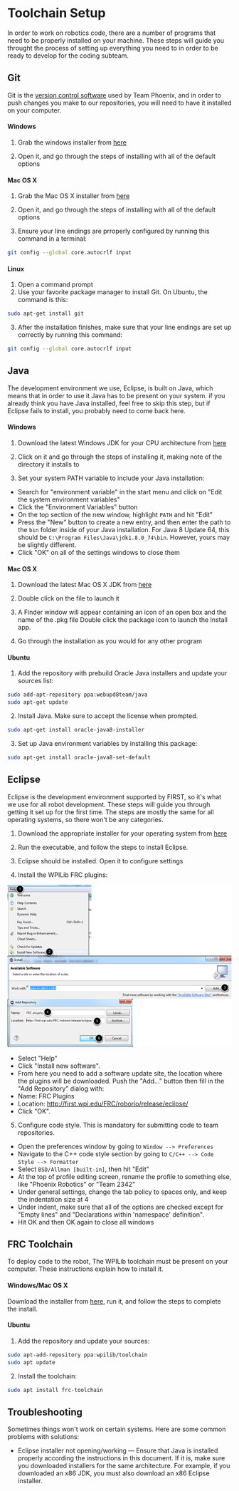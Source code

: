# Toolchain Setup

In order to work on robotics code, there are a number of programs that need to be properly installed on your machine. These steps will guide you throught the process of setting up everything you need to in order to be ready to develop for the coding subteam.

## Git

Git is the [version control software](https://en.wikipedia.org/wiki/Version_control) used by Team Phoenix, and in order to push changes you make to our repositories, you will need to have it installed on your computer.

#### Windows

1. Grab the windows installer from [here](https://git-scm.com/download/win)

2. Open it, and go through the steps of installing with all of the default options

#### Mac OS X

1. Grab the Mac OS X installer from [here](http://brantsteele.net/hungergames/disclaimer.php)

2. Open it, and go through the steps of installing with all of the default options

3. Ensure your line endings are prroperly configured by running this command in a terminal:

  ```bash
  git config --global core.autocrlf input
  ```

#### Linux

1. Open a command prompt
2. Use your favorite package manager to install Git. On Ubuntu, the command is this:
  
  ```bash
  sudo apt-get install git
  ```
  
3. After the installation finishes, make sure that your line endings are set up correctly by running this command:

  ```bash
  git config --global core.autocrlf input
  ```
  
## Java

The development environment we use, Eclipse, is built on Java, which means that in order to use it Java has to be present on your system. if you already think you have Java installed, feel free to skip this step, but if Eclipse fails to install, you probably need to come back here.

#### Windows

1. Download the latest Windows JDK for your CPU architecture from [here](http://www.oracle.com/technetwork/java/javase/downloads/jdk8-downloads-2133151.html)

2. Click on it and go through the steps of installing it, making note of the directory it installs to

3. Set your system PATH variable to include your Java installation:
  
  - Search for "environment variable" in the start menu and click on "Edit the system environment variables"
  - Click the "Environment Variables" button
  - On the top section of the new window, highlight `PATH` and hit "Edit"
  - Press the "New" button to create a new entry, and then enter the path to the `bin` folder inside of your Java installation. For Java 8 Update 64, this should be `C:\Program Files\Java\jdk1.8.0_74\bin`. However, yours may be slightly different.
  - Click "OK" on all of the settings windows to close them
  
#### Mac OS X

1. Download the latest Mac OS X JDK from [here](http://www.oracle.com/technetwork/java/javase/downloads/jdk8-downloads-2133151.html)

2. Double click on the file to launch it

3. A Finder window will appear containing an icon of an open box and the name of the .pkg file Double click the package icon to launch the Install app.

4. Go through the installation as you would for any other program
  
#### Ubuntu

1. Add the repository with prebuild Oracle Java installers and update your sources list:

  ```bash
  sudo add-apt-repository ppa:webupd8team/java
  sudo apt-get update
  ```
  
2. Install Java. Make sure to accept the license when prompted.

  ```bash
  sudo apt-get install oracle-java8-installer
  ```

3. Set up Java environment variables by installing this package:

  ```bash
  sudo apt-get install oracle-java8-set-default
  ```
  
## Eclipse

Eclipse is the development environment supported by FIRST, so it's what we use for all robot development. These steps will guide you through getting it set up for the first time. The steps are mostly the same for all operating systems, so there won't be any categories.

1. Download the appropriate installer for your operating system from [here](https://www.eclipse.org/downloads/packages/eclipse-ide-cc-developers/mars2)

2. Run the executable, and follow the steps to install Eclipse.

3. Eclipse should be installed. Open it to configure settings

4. Install the WPILib FRC plugins:
    
  ![Image showing steps](https://raw.githubusercontent.com/FRCTeamPhoenix/Documentation/master/images/eclipse-plugin-add.png)
    
  - Select "Help"
  - Click "Install new software".
  - From here you need to add a software update site, the location where the plugins will be downloaded. Push the "Add..." button then fill in the "Add Repository" dialog with:
  - Name: FRC Plugins
  - Location: http://first.wpi.edu/FRC/roborio/release/eclipse/
  - Click "OK".

5. Configure code style. This is mandatory for submitting code to team repositories.

  - Open the preferences window by going to `Window --> Preferences`
  - Navigate to the C++ code style section by going to `C/C++ --> Code Style --> Formatter`
  - Select `BSD/Allman [built-in]`, then hit "Edit"
  - At the top of profile editing screen, rename the profile to something else, like "Phoenix Robotics" or "Team 2342"
  - Under general settings, change the tab policy to spaces only, and keep the indentation size at 4
  - Under indent, make sure that all of the options are checked except for "Empty lines" and "Declarations within 'namespace' definition".
  - Hit OK and then OK again to close all windows

## FRC Toolchain

To deploy code to the robot, The WPILib toolchain must be present on your computer. These instructions explain how to install it.

#### Windows/Mac OS X

Download the installer from [here](http://first.wpi.edu/FRC/roborio/toolchains/), run it, and follow the steps to complete the install.

#### Ubuntu

1. Add the repository and update your sources:

  ```bash
  sudo apt-add-repository ppa:wpilib/toolchain
  sudo apt update 
  ```
  
2. Install the toolchain:

  ```bash
  sudo apt install frc-toolchain
  ```
  
## Troubleshooting

Sometimes things won't work on certain systems. Here are some common problems with solutions:

- Eclipse installer not opening/working — Ensure that Java is installed properly according the instructions in this document. If it is, make sure you downloaded installers for the same architecture. For example, if you downloaded an x86 JDK, you must also download an x86 Eclipse installer.
